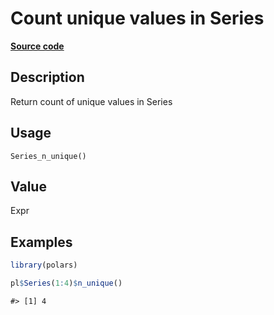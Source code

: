 

# Count unique values in Series

[**Source code**](https://github.com/pola-rs/r-polars/tree/mkdocs-matrial-search-preview/R/series__series.R#L1054)

## Description

Return count of unique values in Series

## Usage

<pre><code class='language-R'>Series_n_unique()
</code></pre>

## Value

Expr

## Examples

``` r
library(polars)

pl$Series(1:4)$n_unique()
```

    #> [1] 4
